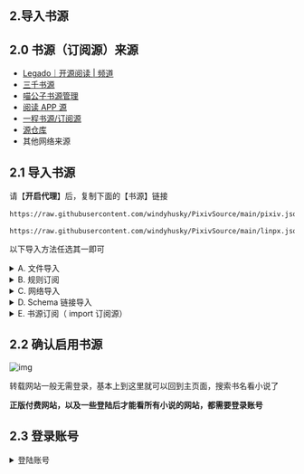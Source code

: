 ## 2.导入书源

## 2.0 书源（订阅源）来源
- [Legado｜开源阅读 | 频道](https://t.me/legado_channels)
- [三千书源](https://shuyuan.yiove.com)
- [喵公子书源管理](http://yuedu.miaogongzi.net/gx.html)
- [阅读 APP 源](https://legado.aoaostar.com/)  
- [一程书源/订阅源](https://flowus.cn/share/923f5a35-6dcf-47d1-b8eb-b9c5ef3ed39b/)
- [源仓库](https://www.yckceo.com/yuedu/shuyuan/index.html)
- 其他网络来源


## 2.1 导入书源

请【**开启代理**】后，复制下面的【书源】链接
```
https://raw.githubusercontent.com/windyhusky/PixivSource/main/pixiv.json
```
```
https://raw.githubusercontent.com/windyhusky/PixivSource/main/linpx.json
```
以下导入方法任选其一即可
<details><summary> A. 文件导入 </summary>

### A.文件导入更简单
#### 1.下载书源/订阅源文件
Chrome 等浏览器可以打开 [这个网址](https://github.com/windyhusky/PixivSource) ，选择 **链接另存为** 或 **下载链接**，下载相应书源


#### 2.使用阅读打开
点击书源，选择用阅读打开

![img](pic/OpenInLegado.png)


#### 3.导入完成并启用书源/订阅源
![img](./pic/InportBookSourcePixiv.jpg)
</details>


<details><summary> B. 规则订阅 </summary>

### B.规则订阅易更新
#### 1. 打开【订阅】页面，点击【规则订阅】
![img](./pic/SubscribeEntry.png)


#### 2. 点击加号，粘贴链接，保存订阅
![img](./pic/SubscribeBoookSourcePixiv.jpg)


#### 3. 点击相应订阅规则，导入并启用/更新书源
![img](./pic/SubscribeHomePage.jpg)

**首次点击【订阅规则】 即可导入**

![img](./pic/InportBookSourcePixiv.jpg)

**导入之后，再次点击则会检查更新**
</details>


<details><summary> C. 网络导入 </summary>

### C.网络导入也方便
#### 1.打开【我的】页面，点击【书源管理】
![img](./pic/ImportOnlineBookSource1.jpg)


#### 2.点击右上角的三点菜单，选择【网络导入】
![img](./pic/ImportOnlineBookSource2.jpg)


#### 3.粘贴书源链接，点击确定
![img](./pic/ImportOnlineBookSource3.jpg)


#### 4.导入完成并启用书源
**如果导入失败，请开启代理，或过段时间重试**

![img](./pic/InportBookSourcePixiv.jpg)
</details>


<details><summary> D. Schema 链接导入 </summary>

### D.Schema 链接导入最方便【适用于书源提供方】
大多点击链接一键导入书源/订阅源，都是是采用了这种方式，如：**[喵公子书源管理](http://yuedu.miaogongzi.net/gx.html)**

#### 0.【书源提供方】为按钮等添加链接
大多一键导入书源/订阅源，都是采用了这种方式
> ```
> 可通过url唤起阅读进行一键导入,url格式: legado://import/{path}?src={url}
> path类型: bookSource,rssSource,replaceRule,textTocRule,httpTTS,theme,readConfig,addToBookshelf
> path类型解释: 书源,订阅源,替换规则,本地txt小说目录规则,在线朗读引擎,主题,阅读排版,添加到书架
> legado://import/addToBookshelf?src={url}
> ```
> 自官方API：https://github.com/gedoor/legado#api-


导入 Pixiv 书源的连接如下：
```
yuedu://booksource/importonline?src=https://raw.githubusercontent.com/windyhusky/PixivSource/main/pixiv.json
```
```
legado://import/bookSource?src=https://raw.githubusercontent.com/windyhusky/PixivSource/main/pixiv.json
```

#### 1.手机浏览器内点击链接，跳转阅读
浏览器打开：**[喵公子书源管理](http://yuedu.miaogongzi.net/gx.html)**

一键导入按钮的链接，即为下面这条链接：
```
yuedu://booksource/importonline?src=https://cdn05042023.gitlink.org.cn/api/v1/repos/yi-c/yd/raw/sy.json?ref=master&access_token=92edf695d430562349cbfac4009fda6ad36817dd
```

点击链接，跳转阅读
![img](pic/OpenInLegado.png)

#### 2.导入完成并启用书源
![img](./pic/InportBookSourcePixiv.jpg)
</details>


<details><summary> E. 书源订阅（ import 订阅源） </summary>

### E.书源订阅（ import 订阅源）
如果你已经导入了【书源订阅】（ import 订阅源），则可以用其导入书源

#### 1.打开“书源订阅”
点击 “书源订阅”（ import 订阅源）

![img](./pic/RssSourceImportLogo.png)

点击相应书源/订阅源，导入该源
 
![img](./pic/RssSourceImportWebpage.png)


#### 2.导入相关资源
点击书源，导入书源

![img](./pic/InportBookSourceLinpx.png)

点击订阅源，导入订阅源

![img](./pic/InportRssSourceBtsrk.png)
</details>


## 2.2 确认启用书源
![img](https://telegra.ph/file/7b866f92fa9b556818206.png)

转载网站一般无需登录，基本上到这里就可以回到主页面，搜索书名看小说了

**正版付费网站，以及一些登陆后才能看所有小说的网站，都需要登录账号**


## 2.3 登录账号
<details><summary> 登陆账号 </summary>

### 0.【根据需要】开启代理工具
此处略过，请自行学习，**最好开启【全局代理】**


### 1.找到需要登录的书源
**点击右上角的三点菜单，选择【登录】,登录你的账号**

![img](./pic/PixivLoginIn1.jpg)


### 2.登录你的账号
登录成功后，点击右上角的对勾，关闭登录页面

![img](./pic/PixivLoginIn2.jpg)

对于Pixiv而言，**如果需要验证码，请更换代理，或过段时间再次尝试**
</details>